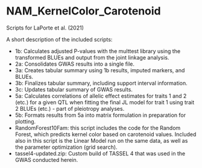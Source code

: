 # NAM_KernelColor_Carotenoid
Scripts for LaPorte et al. (2021)

A short description of the included scripts:
- 1b: Calculates adjusted P-values with the multtest library using the transformed BLUEs and output from the joint linkage analysis.
- 2a: Consolidates GWAS results into a single file.
- 3a: Creates tabular summary using 1b results, imputed markers, and BLUEs.
- 3b: Finalizes tabular summary, including support interval information.
- 3c: Updates tabular summary of GWAS results.
- 5a: Calculates correlations of allelic effect estimates for traits 1 and 2 (etc.) for a given QTL when fitting the final JL model for trait 1 using trait 2 BLUEs (etc.) - part of pleiotropy analyses.
- 5b: Formats results from 5a into matrix formulation in preparation for plotting.
- RandomForest10Fam: this script includes the code for the Random Forest, which predicts kernel color based on carotenoid values. Included also in this script is the Linear Model run on the same data, as well as the parameter optimization (grid search).
- tassel4-updated.zip: Custom build of TASSEL 4 that was used in the GWAS conducted herein.
